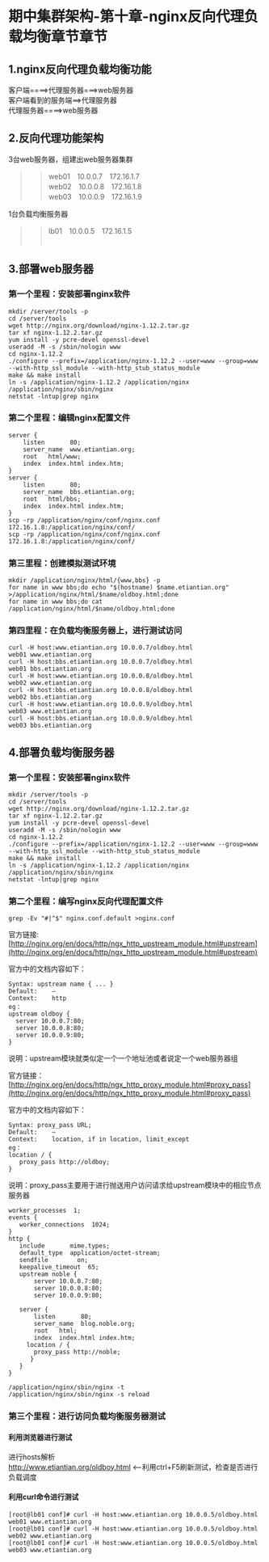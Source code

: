 
# 期中集群架构-第十章-nginx反向代理负载均衡章节章节



## 1.nginx反向代理负载均衡功能
客户端====>代理服务器===>web服务器<br>
客户端看到的服务端==>代理服务器<br>
代理服务器====>web服务器<br>

## 2.反向代理功能架构<br>
3台web服务器，组建出web服务器集群<br>


>> web01　10.0.0.7　172.16.1.7<br>
>> web02　10.0.0.8　172.16.1.8<br>
>> web03　10.0.0.9　172.16.1.9<br>


1台负载均衡服务器<br>
>> lb01　10.0.0.5　172.16.1.5	<br>　

## 3.部署web服务器
### 第一个里程：安装部署nginx软件<br>
```
mkdir /server/tools -p
cd /server/tools
wget http://nginx.org/download/nginx-1.12.2.tar.gz
tar xf nginx-1.12.2.tar.gz
yum install -y pcre-devel openssl-devel
useradd -M -s /sbin/nologin www
cd nginx-1.12.2
./configure --prefix=/application/nginx-1.12.2 --user=www --group=www --with-http_ssl_module --with-http_stub_status_module
make && make install
ln -s /application/nginx-1.12.2 /application/nginx
/application/nginx/sbin/nginx
netstat -lntup|grep nginx
```

### 第二个里程：编辑nginx配置文件<br>
```
server {
    listen       80;
    server_name  www.etiantian.org;
    root   html/www;
    index  index.html index.htm;
}
server {
    listen       80;
    server_name  bbs.etiantian.org;
    root   html/bbs;
    index  index.html index.htm;
}
scp -rp /application/nginx/conf/nginx.conf 172.16.1.8:/application/nginx/conf/
scp -rp /application/nginx/conf/nginx.conf 172.16.1.8:/application/nginx/conf/
```

### 第三里程：创建模拟测试环境
```
mkdir /application/nginx/html/{www,bbs} -p
for name in www bbs;do echo "$(hostname) $name.etiantian.org" >/application/nginx/html/$name/oldboy.html;done
for name in www bbs;do cat /application/nginx/html/$name/oldboy.html;done
```

### 第四里程：在负载均衡服务器上，进行测试访问<br>
```
curl -H host:www.etiantian.org 10.0.0.7/oldboy.html
web01 www.etiantian.org
curl -H host:bbs.etiantian.org 10.0.0.7/oldboy.html
web01 bbs.etiantian.org
curl -H host:www.etiantian.org 10.0.0.8/oldboy.html
web02 www.etiantian.org
curl -H host:bbs.etiantian.org 10.0.0.8/oldboy.html
web02 bbs.etiantian.org
curl -H host:www.etiantian.org 10.0.0.9/oldboy.html
web03 www.etiantian.org
curl -H host:bbs.etiantian.org 10.0.0.9/oldboy.html
web03 bbs.etiantian.org
```


## 4.部署负载均衡服务器<br>
### 第一个里程：安装部署nginx软件
```
mkdir /server/tools -p
cd /server/tools
wget http://nginx.org/download/nginx-1.12.2.tar.gz
tar xf nginx-1.12.2.tar.gz
yum install -y pcre-devel openssl-devel
useradd -M -s /sbin/nologin www
cd nginx-1.12.2
./configure --prefix=/application/nginx-1.12.2 --user=www --group=www --with-http_ssl_module --with-http_stub_status_module
make && make install
ln -s /application/nginx-1.12.2 /application/nginx
/application/nginx/sbin/nginx
netstat -lntup|grep nginx
```
### 第二个里程：编写nginx反向代理配置文件<br>
``grep -Ev "#|^$" nginx.conf.default >nginx.conf``<br>

官方链接:[http://nginx.org/en/docs/http/ngx_http_upstream_module.html#upstream](http://nginx.org/en/docs/http/ngx_http_upstream_module.html#upstream)<br>

官方中的文档内容如下：<br>
```
Syntax:	upstream name { ... }
Default:	—
Context:	http
eg：
upstream oldboy {
  server 10.0.0.7:80;
  server 10.0.0.8:80;
  server 10.0.0.9:80;
}
```

说明：upstream模块就类似定一个一个地址池或者说定一个web服务器组<br>

官方链接：[http://nginx.org/en/docs/http/ngx_http_proxy_module.html#proxy_pass](http://nginx.org/en/docs/http/ngx_http_proxy_module.html#proxy_pass)<br>

官方中的文档内容如下：<br>
```
Syntax:	proxy_pass URL;
Default:	—
Context:	location, if in location, limit_except
eg：
location / {
   proxy_pass http://oldboy;
}
```

说明：proxy_pass主要用于进行抛送用户访问请求给upstream模块中的相应节点服务器<br>

```
worker_processes  1;
events {
   worker_connections  1024;
}
http {
   include       mime.types;
   default_type  application/octet-stream;
   sendfile        on;
   keepalive_timeout  65;
   upstream noble {
       server 10.0.0.7:80;
       server 10.0.0.8:80;
       server 10.0.0.9:80;

   server {
       listen       80;
       server_name  blog.noble.org;
       root   html;
       index  index.html index.htm;
     location / {
       proxy_pass http://noble;
      }
   }
}

/application/nginx/sbin/nginx -t
/application/nginx/sbin/nginx -s reload
```

### 第三个里程：进行访问负载均衡服务器测试
#### 利用浏览器进行测试<br>
进行hosts解析<br>
http://www.etiantian.org/oldboy.html  <--利用ctrl+F5刷新测试，检查是否进行负载调度<br>
#### 利用curl命令进行测试<br>
```
[root@lb01 conf]# curl -H host:www.etiantian.org 10.0.0.5/oldboy.html
web01 www.etiantian.org
[root@lb01 conf]# curl -H host:www.etiantian.org 10.0.0.5/oldboy.html
web02 www.etiantian.org
[root@lb01 conf]# curl -H host:www.etiantian.org 10.0.0.5/oldboy.html
web03 www.etiantian.org
```

